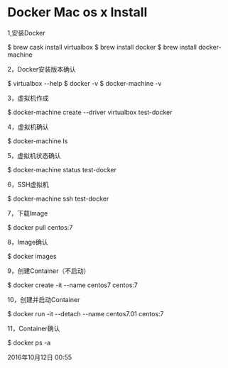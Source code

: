 # Docker Mac os x Install

1,安装Docker

$ brew cask install virtualbox
$ brew install docker
$ brew install docker-machine

2，Docker安装版本确认

$ virtualbox --help
$ docker -v
$ docker-machine -v

3，虚拟机作成

$ docker-machine create --driver virtualbox test-docker

4，虚拟机确认

$ docker-machine ls

5，虚拟机状态确认

$ docker-machine status test-docker

6，SSH虚拟机

$ docker-machine ssh test-docker

7，下载Image

$ docker pull centos:7

8，Image确认

$ docker images

9，创建Container（不启动）

$ docker create -it --name centos7 centos:7

10，创建并启动Container

$ docker run -it --detach --name centos7.01 centos:7

11，Container确认

$ docker ps -a

2016年10月12日 00:55
